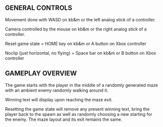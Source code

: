 ## GENERAL CONTROLS ##
Movement done with WASD on kb&m or the left analog stick of a controller.

Camera controlled by the mouse on kb&m or the right analog stick of a controller.

Reset game state = HOME key on kb&m or A button on Xbox controller

Noclip (just horizontal, no flying) = Space bar on kb&m or B button on Xbox controller

## GAMEPLAY OVERVIEW ##
The game starts with the player in the middle of a randomly generated maze with an ambient
enemy randomly walking around it.

Winning text will display upon reaching the maze exit.

Resetting the game state will remove any present winning text, bring the player back to the spawn as well as randomly choosing a new starting for the enemy. The maze layout and its exit remains the same.